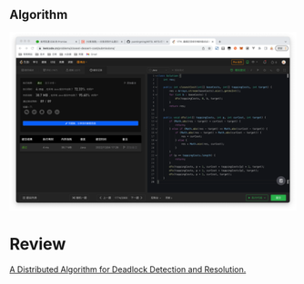 ## Algorithm

![yueqingming-2022-12-04-lc](../../images/temp/yueqingming-2022-12-04-lc.png)

# Review

[A Distributed Algorithm for Deadlock Detection and Resolution.](https://www.notion.so/qingming/A-Distributed-Algorithm-for-Deadlock-Detection-and-Resolution-33e018f8c9924c0a8e0c136720e416bd)
